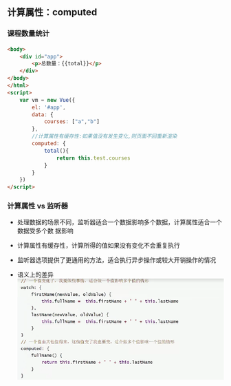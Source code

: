 ## 计算属性：computed

### 课程数量统计
```html
<body>
    <div id="app">
        <p>总数量：{{total}}</p>
    </div>
</body>
</html>
<script>
    var vm = new Vue({
        el: '#app',
        data: {
            courses: ["a","b"]
        },
        //计算属性有缓存性:如果值没有发生变化,则页面不回重新渲染
        computed: {
            total(){
                return this.test.courses   
            }
        }
    })
</script>
```

### 计算属性 vs 监听器
* 处理数据的场景不同，监听器适合一个数据影响多个数据，计算属性适合一个数据受多个数 据影响
* 计算属性有缓存性，计算所得的值如果没有变化不会重复执行
* 监听器选项提供了更通用的方法，适合执行异步操作或较大开销操作的情况

* 语义上的差异
![计算属性和监听属性语义上的差异](../resource/vue/vue-计算属性和监听属性语义上的差异.png)
